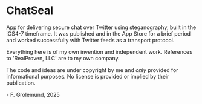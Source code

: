 # ChatSeal
App for delivering secure chat over Twitter using steganography, built in the
iOS4-7 timeframe.  It was published and in the App Store for a brief period and
worked successfully with Twitter feeds as a transport protocol.

Everything here is of my own invention and independent work.  References to
'RealProven, LLC' are to my own company.

The code and ideas are under copyright by me and _only_ provided for
informational purposes.  No license is provided or implied by their publication.

\- F. Grolemund, 2025
